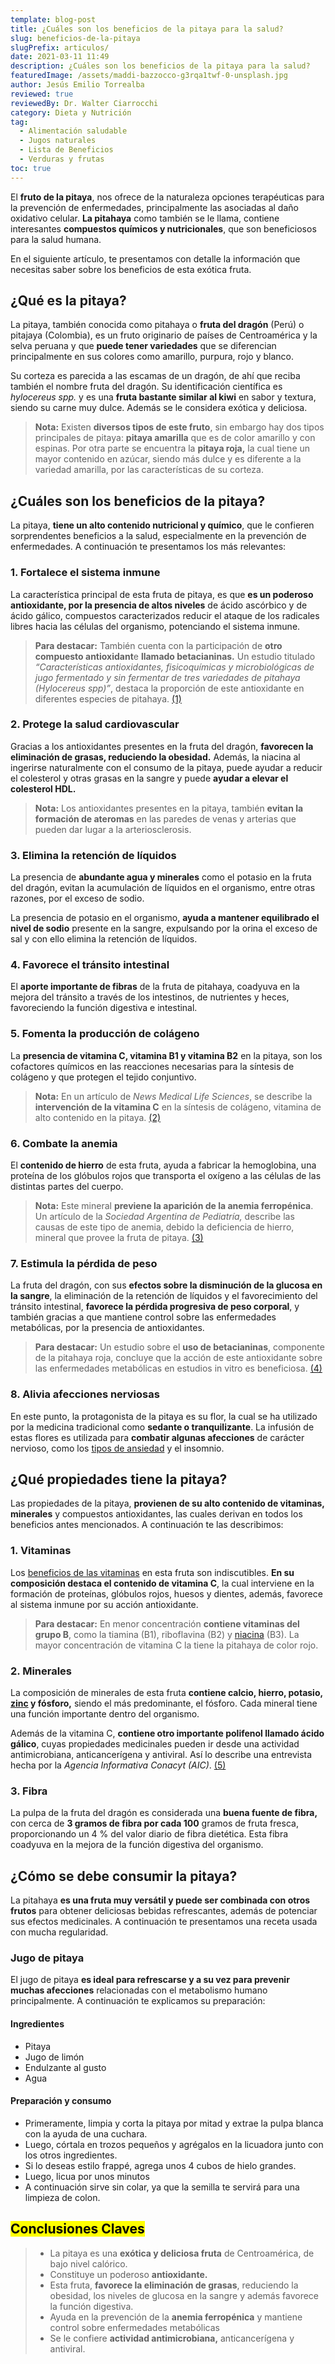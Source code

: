 ```yaml
---
template: blog-post
title: ¿Cuáles son los beneficios de la pitaya para la salud?
slug: beneficios-de-la-pitaya
slugPrefix: articulos/
date: 2021-03-11 11:49
description: ¿Cuáles son los beneficios de la pitaya para la salud?
featuredImage: /assets/maddi-bazzocco-g3rqa1twf-0-unsplash.jpg
author: Jesús Emilio Torrealba
reviewed: true
reviewedBy: Dr. Walter Ciarrocchi
category: Dieta y Nutrición
tag:
  - Alimentación saludable
  - Jugos naturales
  - Lista de Beneficios
  - Verduras y frutas
toc: true
---
```

<!--StartFragment-->

El **fruto de la pitaya**, nos ofrece de la naturaleza opciones terapéuticas para la prevención de enfermedades, principalmente las asociadas al daño oxidativo celular. **La pitahaya** como también se le llama, contiene interesantes **compuestos químicos y nutricionales**, que son beneficiosos para la salud humana.

En el siguiente artículo, te presentamos con detalle la información que necesitas saber sobre los beneficios de esta exótica fruta.

## ¿Qué es la pitaya?

La pitaya, también conocida como pitahaya o **fruta del dragón** (Perú) o pitajaya (Colombia), es un fruto originario de países de Centroamérica y la selva peruana y que **puede tener variedades** que se diferencian principalmente en sus colores como amarillo, purpura, rojo y blanco.

Su corteza es parecida a las escamas de un dragón, de ahí que reciba también el nombre fruta del dragón. Su identificación científica es *hylocereus spp.* y es una **fruta bastante similar al kiwi** en sabor y textura, siendo su carne muy dulce. Además se le considera exótica y deliciosa.

> **Nota:** Existen **diversos tipos de este fruto**, sin embargo hay dos tipos principales de pitaya: **pitaya amarilla** que es de color amarillo y con espinas. Por otra parte se encuentra la **pitaya roja,** la cual tiene un mayor contenido en azúcar, siendo más dulce y es diferente a la variedad amarilla, por las características de su corteza.

## ¿Cuáles son los beneficios de la pitaya?

La pitaya, **tiene un alto contenido nutricional y químico**, que le confieren sorprendentes beneficios a la salud, especialmente en la prevención de enfermedades. A continuación te presentamos los más relevantes:

### 1. Fortalece el sistema inmune

La característica principal de esta fruta de pitaya, es que **es un poderoso antioxidante, por la presencia de altos niveles** de ácido ascórbico y de ácido gálico, compuestos caracterizados reducir el ataque de los radicales libres hacia las células del organismo, potenciando el sistema inmune.

> **Para destacar:** También cuenta con la participación de **otro compuesto antioxidant**e **llamado betacianinas.** Un estudio titulado *“Características antioxidantes, fisicoquímicas y microbiológicas de jugo fermentado y sin fermentar de tres variedades de pitahaya (Hylocereus spp)”*, destaca la proporción de este antioxidante en diferentes especies de pitahaya. [(1)](https://dialnet.unirioja.es/descarga/articulo/5113829.pdf)

### 2. Protege la salud cardiovascular

Gracias a los antioxidantes presentes en la fruta del dragón, **favorecen la eliminación de grasas, reduciendo la obesidad.** Además, la niacina al ingerirse naturalmente con el consumo de la pitaya, puede ayudar a reducir el colesterol y otras grasas en la sangre y puede **ayudar a elevar el colesterol HDL.**

> **Nota:** Los antioxidantes presentes en la pitaya, también **evitan la formación de ateromas** en las paredes de venas y arterias que pueden dar lugar a la arteriosclerosis.

### 3. Elimina la retención de líquidos

La presencia de **abundante agua y minerales** como el potasio en la fruta del dragón, evitan la acumulación de líquidos en el organismo, entre otras razones, por el exceso de sodio.

La presencia de potasio en el organismo, **ayuda a mantener equilibrado el nivel de sodio** presente en la sangre, expulsando por la orina el exceso de sal y con ello elimina la retención de líquidos.

### 4. Favorece el tránsito intestinal

El **aporte importante de fibras** de la fruta de pitahaya, coadyuva en la mejora del tránsito a través de los intestinos, de nutrientes y heces, favoreciendo la función digestiva e intestinal.

### 5. Fomenta la producción de colágeno

La **presencia de vitamina C, vitamina B1 y vitamina B2** en la pitaya, son los cofactores químicos en las reacciones necesarias para la síntesis de colágeno y que protegen el tejido conjuntivo.

> **Nota:** En un artículo de *News Medical Life Sciences*, se describe la **intervención de la vitamina C** en la síntesis de colágeno, vitamina de alto contenido en la pitaya. [(2)](https://www.news-medical.net/health/Vitamin-C-Physiological-Function-(Spanish).aspx)

### 6. Combate la anemia

El **contenido de hierro** de esta fruta, ayuda a fabricar la hemoglobina, una proteína de los glóbulos rojos que transporta el oxígeno a las células de las distintas partes del cuerpo.

> **Nota:** Este mineral **previene la aparición de la anemia ferropénica**. Un artículo de la *Sociedad Argentina de Pediatría,* describe las causas de este tipo de anemia, debido la deficiencia de hierro, mineral que provee la fruta de pitaya. [(3)](https://www.sap.org.ar/uploads/consensos/anemia-ferrop-eacutenica-gu-iacutea-de-diagn-oacutestico-y-tratamiento.pdf)

### 7. Estimula la pérdida de peso

La fruta del dragón, con sus **efectos sobre la disminución de la glucosa en la sangre**, la eliminación de la retención de líquidos y el favorecimiento del tránsito intestinal, **favorece la pérdida progresiva de peso corporal**, y también gracias a que mantiene control sobre las enfermedades metabólicas, por la presencia de antioxidantes.

> **Para destacar:** Un estudio sobre el **uso de betacianinas**, componente de la pitahaya roja, concluye que la acción de este antioxidante sobre las enfermedades metabólicas en estudios in vitro es beneficiosa. [(4)](https://pubmed.ncbi.nlm.nih.gov/26699443/)

### 8. Alivia afecciones nerviosas

En este punto, la protagonista de la pitaya es su flor, la cual se ha utilizado por la medicina tradicional como **sedante o tranquilizante**. La infusión de estas flores es utilizada para **combatir algunas afecciones** de carácter nervioso, como los [tipos de ansiedad](https://tuinfosalud.com/articulos/tipos-de-ansiedad) y el insomnio.

## ¿Qué propiedades tiene la pitaya?

Las propiedades de la pitaya, **provienen de su alto contenido de vitaminas, minerales** y compuestos antioxidantes, las cuales derivan en todos los beneficios antes mencionados. A continuación te las describimos:

### 1. Vitaminas

Los [beneficios de las vitaminas](https://tuinfosalud.com/articulos/beneficios-de-las-vitaminas) en esta fruta son indiscutibles. **En su composición destaca el contenido de vitamina C**, la cual interviene en la formación de proteínas, glóbulos rojos, huesos y dientes, además, favorece al sistema inmune por su acción antioxidante.

> **Para destacar:** En menor concentración **contiene vitaminas del grupo B**, como la tiamina (B1), riboflavina (B2) y [niacina](https://tuinfosalud.com/articulos/niacina) (B3). La mayor concentración de vitamina C la tiene la pitahaya de color rojo.

### 2. Minerales

La composición de minerales de esta fruta **contiene calcio, hierro, potasio, [zinc](https://tuinfosalud.com/articulos/beneficios-del-zinc) y fósforo,** siendo el más predominante, el fósforo. Cada mineral tiene una función importante dentro del organismo.

Además de la vitamina C, **contiene otro importante polifenol llamado ácido gálico**, cuyas propiedades medicinales pueden ir desde una actividad antimicrobiana, anticancerígena y antiviral. Así lo describe una entrevista hecha por la *Agencia Informativa Conacyt (AIC)*. [(5)](http://www.cienciamx.com/index.php/ciencia/quimica/12563-las-asombrosas-propiedades-biologicas-del-acido-galico)

### 3. Fibra

La pulpa de la fruta del dragón es considerada una **buena fuente de fibra,** con cerca de **3 gramos de fibra por cada 100** gramos de fruta fresca, proporcionando un 4 % del valor diario de fibra dietética. Esta fibra coadyuva en la mejora de la función digestiva del organismo.

## ¿Cómo se debe consumir la pitaya?

La pitahaya **es una fruta muy versátil y puede ser combinada con otros frutos** para obtener deliciosas bebidas refrescantes, además de potenciar sus efectos medicinales. A continuación te presentamos una receta usada con mucha regularidad.

### Jugo de pitaya

El jugo de pitaya **es ideal para refrescarse y a su vez para prevenir muchas afecciones** relacionadas con el metabolismo humano principalmente. A continuación te explicamos su preparación:

#### Ingredientes

* Pitaya
* Jugo de limón
* Endulzante al gusto
* Agua

#### Preparación y consumo

* Primeramente, limpia y corta la pitaya por mitad y extrae la pulpa blanca con la ayuda de una cuchara.
* Luego, córtala en trozos pequeños y agrégalos en la licuadora junto con los otros ingredientes.
* Si lo deseas estilo frappé, agrega unos 4 cubos de hielo grandes.
* Luego, licua por unos minutos
* A continuación sirve sin colar, ya que la semilla te servirá para una limpieza de colon.

## <mark>Conclusiones Claves</mark>

> * La pitaya es una **exótica y deliciosa fruta** de Centroamérica, de bajo nivel calórico.
> * Constituye un poderoso **antioxidante.**
> * Esta fruta, **favorece la eliminación de grasas**, reduciendo la obesidad, los niveles de glucosa en la sangre y además favorece la función digestiva.
> * Ayuda en la prevención de la **anemia ferropénica** y mantiene control sobre enfermedades metabólicas
> * Se le confiere **actividad antimicrobiana,** anticancerígena y antiviral.

<!--EndFragment-->